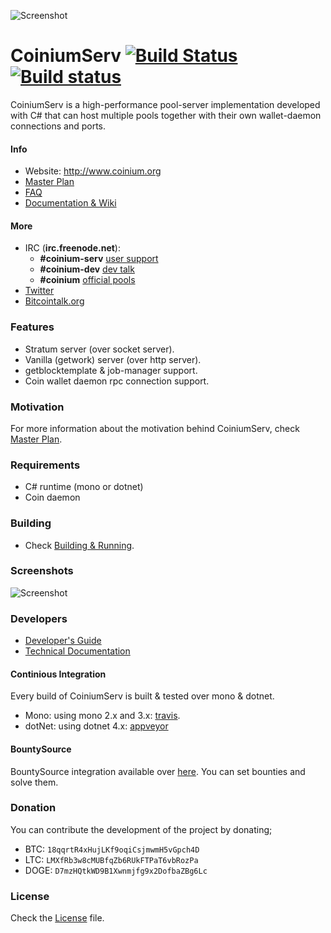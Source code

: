 ![Screenshot](http://coinium.org/assets/images/logo/coinium-icon.png)
# CoiniumServ [![Build Status](https://travis-ci.org/CoiniumServ/CoiniumServ.svg?branch=develop)](https://travis-ci.org/CoiniumServ/CoiniumServ) [![Build status](https://ci.appveyor.com/api/projects/status/3x349ig9dt14943t)](https://ci.appveyor.com/project/raistlinthewiz/coiniumserv)
 
CoiniumServ is a high-performance pool-server implementation developed with C# that can host multiple pools together with their own wallet-daemon connections and ports. 

#### Info

* Website: http://www.coinium.org
* [Master Plan](https://github.com/CoiniumServ/CoiniumServ/wiki/Master-Plan)
* [FAQ](https://github.com/CoiniumServ/CoiniumServ/wiki/FAQ)
* [Documentation & Wiki](https://github.com/CoiniumServ/CoiniumServ/wiki/)

#### More
* IRC (**irc.freenode.net**):
  - **#coinium-serv** [user support](http://webchat.freenode.net/?channels=%23coinium-serv&prompt=1&uio=OT10cnVlde)
  - **#coinium-dev** [dev talk](http://webchat.freenode.net/?channels=%23coinium-dev&prompt=1&uio=OT10cnVlde)
  - **#coinium** [official pools](http://webchat.freenode.net/?channels=%23coinium&prompt=1&uio=OT10cnVlde)
* [Twitter](http://twitter.com/coinium)
* [Bitcointalk.org](https://bitcointalk.org/index.php?topic=604476.0)

### Features
* Stratum server (over socket server).
* Vanilla (getwork) server (over http server).
* getblocktemplate & job-manager support.
* Coin wallet daemon rpc connection support.
   
### Motivation

For more information about the motivation behind CoiniumServ, check [Master Plan](https://github.com/CoiniumServ/CoiniumServ/wiki/Master-Plan).

### Requirements

* C# runtime (mono or dotnet)
* Coin daemon

### Building

* Check [Building & Running](https://github.com/CoiniumServ/CoiniumServ/wiki/Building-&-Running).

### Screenshots

![Screenshot](http://i.imgur.com/Pql7h0y.png)

### Developers

* [Developer's Guide](https://github.com/CoiniumServ/CoiniumServ/wiki/Developer's-Guide)
* [Technical Documentation](https://github.com/CoiniumServ/CoiniumServ/wiki/Technical-Documentation)

#### Continious Integration

Every build of CoiniumServ is built & tested over mono & dotnet.
* Mono: using mono 2.x and 3.x: [travis](https://travis-ci.org/CoiniumServ/CoiniumServ).
* dotNet: using dotnet 4.x: [appveyor](https://ci.appveyor.com/project/raistlinthewiz/coiniumserv)
 
#### BountySource

BountySource integration available over [here](https://www.bountysource.com/trackers/401667-coiniumserv). You can set bounties and solve them.

### Donation

You can contribute the development of the project by donating; 

* BTC: `18qqrtR4xHujLKf9oqiCsjmwmH5vGpch4D`
* LTC: `LMXfRb3w8cMUBfqZb6RUkFTPaT6vbRozPa`
* DOGE: `D7mzHQtkWD9B1Xwnmjfg9x2DofbaZBg6Lc`

### License
Check the [License](https://github.com/CoiniumServ/CoiniumServ/blob/develop/LICENSE) file.
